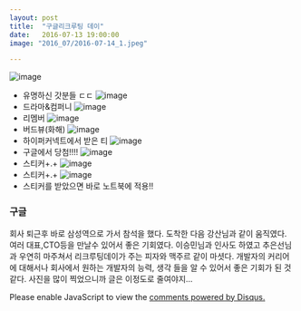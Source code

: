 ```yaml
---
layout: post
title:  "구글리크루팅 데이"
date:   2016-07-13 19:00:00
image: "2016_07/2016-07-14_1.jpeg"

---
```


![image](../../assets/img/2016_07/2016-07-14_2.jpeg)
- 유명하신 갓분들 ㄷㄷ
![image](../../assets/img/2016_07/2016-07-14_3.jpeg)
- 드라마&컴퍼니
![image](../../assets/img/2016_07/2016-07-14_4.jpeg)
- 리멤버
![image](../../assets/img/2016_07/2016-07-14_5.jpeg)
- 버드뷰(화해)
![image](../../assets/img/2016_07/2016-07-14_6.jpeg)
- 하이퍼커넥트에서 받은 티
![image](../../assets/img/2016_07/2016-07-14_7.jpeg)
- 구글에서 당첨!!!!
![image](../../assets/img/2016_07/2016-07-14_8.jpeg)
- 스티커+.+
![image](../../assets/img/2016_07/2016-07-14_9.jpeg)
- 스티커+.+
![image](../../assets/img/2016_07/2016-07-14_10.jpeg)
- 스티커를 받았으면 바로 노트북에 적용!!

### 구글
회사 퇴근후 바로 삼성역으로 가서 참석을 했다. 도착한 다음 강산님과 같이 움직였다.
여러 대표,CTO등을 만날수 있어서 좋은 기회였다. 이승민님과 인사도 하였고 추은선님과 우연히 마주쳐서 리크루팅데이가 주는 피자와 맥주르 같이 마셧다.
개발자의 커리어에 대해서나 회사에서 원하는 개발자의 능력, 생각 들을 알 수 있어서 좋은 기회가 된 것 같다.
사진을 많이 찍었으니까 글은 이정도로 줄여야지...

<div id="disqus_thread"></div>
<script>
    /**
     *  RECOMMENDED CONFIGURATION VARIABLES: EDIT AND UNCOMMENT THE SECTION BELOW TO INSERT DYNAMIC VALUES FROM YOUR PLATFORM OR CMS.
     *  LEARN WHY DEFINING THESE VARIABLES IS IMPORTANT: https://disqus.com/admin/universalcode/#configuration-variables
     */
    /*
    var disqus_config = function () {
        this.page.url = PAGE_URL;  // Replace PAGE_URL with your page's canonical URL variable
        this.page.identifier = PAGE_IDENTIFIER; // Replace PAGE_IDENTIFIER with your page's unique identifier variable
    };
    */
    (function() {  // DON'T EDIT BELOW THIS LINE
        var d = document, s = d.createElement('script');

        s.src = '//pikachu987blog.disqus.com/embed.js';

        s.setAttribute('data-timestamp', +new Date());
        (d.head || d.body).appendChild(s);
    })();
</script>
<noscript>Please enable JavaScript to view the <a href="https://disqus.com/?ref_noscript" rel="nofollow">comments powered by Disqus.</a></noscript>

<script id="dsq-count-scr" src="//pikachu987blog.disqus.com/count.js" async></script>
